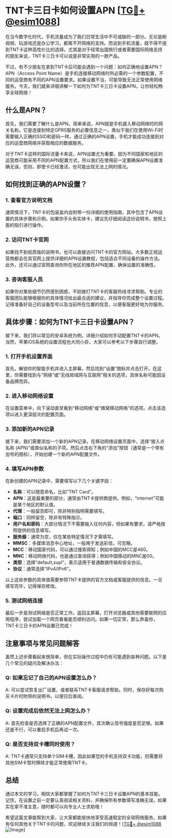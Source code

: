 # TNT卡三日卡如何设置APN [[TG💪+ @esim1088](https://t.me/s/esim1088)]

在当今数字化时代，手机流量成为了我们日常生活中不可或缺的一部分。无论是刷视频、玩游戏还是办公学习，都离不开网络的支持。而说到手机流量，就不得不提到TNT卡这种高性价比的选择。尤其是对于经常出国旅行或者需要国际网络支持的朋友来说，TNT卡三日卡可以说是非常实用的一款产品。

不过，有不少朋友在拿到TNT卡后可能会遇到一个问题：如何正确地设置APN？APN（Access Point Name）是手机连接移动网络时所必需的一个参数配置，不同的运营商有不同的APN设置要求。如果设置不当，可能导致无法正常使用网络服务。今天，我们就来详细讲解一下如何为TNT卡三日卡设置APN，让你轻松畅享全球网络！

## 什么是APN？

首先，我们需要了解什么是APN。简单来说，APN就是手机接入移动网络时的网关名称。它是连接到特定GPRS服务的必要信息之一，类似于我们在使用Wi-Fi时需要输入正确的SSID和密码一样。通过正确的APN设置，手机才能成功连接到对应的运营商网络并获取相应的数据服务。

对于TNT卡这样的国际流量卡来说，APN设置尤为重要。因为不同国家和地区的运营商可能采用不同的APN配置方式，所以我们在使用前一定要确保APN设置准确无误。否则，即使卡已经激活，也可能出现无法上网的情况。

## 如何找到正确的APN设置？

### 1. 查看官方说明文档

通常情况下，TNT卡的包装盒内会附带一份详细的使用指南，其中包含了APN设置的具体步骤和示例。如果你手头有实体卡，建议先仔细阅读这份说明书，按照上面的指引进行操作。

### 2. 访问TNT卡官网

如果找不到纸质版的说明书，也可以直接访问TNT卡的官方网站。大多数正规运营商都会在其官网上提供详细的APN设置教程，包括适合不同设备的操作方法。此外，还可以通过官网查询你所在地区的推荐APN配置，确保设置的准确性。

### 3. 咨询客服人员

如果你对某些细节仍然感到困惑，不妨拨打TNT卡的客服热线寻求帮助。专业的客服团队能够根据你的具体情况给出最合适的建议，并指导你完成整个设置过程。记得准备好自己的设备型号以及当前所在位置的信息，以便客服更好地为你服务。

## 具体步骤：如何为TNT卡三日卡设置APN？

接下来，我们将以常见的安卓系统为例，详细介绍如何手动配置TNT卡的APN。当然，苹果iOS系统的设置流程也大同小异，大家可以参考以下步骤自行调整。

### 1. 打开手机设置界面

首先，解锁你的智能手机并进入主屏幕。然后找到“设置”图标并点击打开。在这里，你需要找到与“网络”或“无线局域网与互联网”相关的选项，具体名称可能因设备品牌而异。

### 2. 进入移动网络设置

在设置菜单中，向下滚动直至看到“移动网络”或“蜂窝移动网络”的选项。点击该选项以进入更深层次的配置页面。

### 3. 添加新的APN记录

接下来，我们需要添加一个新的APN记录。在移动网络设置页面中，选择“接入点名称 (APN)”或类似名称的子项。然后点击右下角的“添加”按钮（通常是一个带有加号的图标），开始创建一个新的APN配置文件。

### 4. 填写APN参数

在新创建的APN记录中，需要填写以下几个关键字段：

- **名称**：可以随意命名，比如“TNT Card”。
- **APN**：这是最重要的部分，通常由TNT卡提供商提供。例如，“internet”可能是某个地区的默认值。
- **代理**：一般留空即可，除非特别指明需要填写。
- **端口**：同样留空，除非有特殊指示。
- **用户名和密码**：大部分情况下不需要输入任何内容，但如果有要求，请严格按照提供的信息填写。
- **服务器**：通常为空，仅在某些特定情况下才需填写。
- **MMSC**：多媒体消息中心地址，一般用于发送彩信，可忽略。
- **MCC**：移动国家代码，可以通过搜索得知；例如中国的MCC是460。
- **MNC**：移动网络代码，也是通过查询获得；例如中国移动的MNC是00。
- **类型**：选择“default,supl”，表示适用于普通数据传输和安全协议。
- **协议**：通常选择“IPv4/IPv6”。

以上这些参数的具体值需要参照TNT卡提供的官方文档或客服提供的信息。一旦填写完毕，记得保存修改。

### 5. 测试网络连接

最后一步是测试网络是否正常工作。返回主屏幕，打开浏览器或其他需要联网的应用程序，尝试加载一个网页看看能否顺利访问。如果一切正常，那么恭喜你，TNT卡三日卡的APN设置已完成！

## 注意事项与常见问题解答

虽然上述步骤看起来很简单，但在实际操作过程中仍有可能遇到各种问题。以下是几个常见的疑问及解决办法：

### Q: 如果忘记了自己的APN设置怎么办？
A: 可以尝试恢复出厂设置，或者联系TNT卡客服请求帮助。同时，保存好每次购买卡片时附带的说明书，以便日后查阅。

### Q: 设置完成后依然无法上网怎么办？
A: 首先检查是否选择了正确的APN配置文件，其次确认信号强度是否足够。如果还是不行，可以重启手机后再试一次。

### Q: 是否支持双卡槽同时使用？
A: TNT卡通常只支持单个SIM卡槽，因此如果您的手机支持双卡功能，则需要将其他SIM卡暂时移除才能正常使用TNT卡。

## 总结

通过本文的学习，相信大家都掌握了如何为TNT卡三日卡设置APN的基本技能。记住，在设置之前一定要认真阅读相关资料，并确保所有参数填写准确无误。如果实在拿不准主意，随时都可以向专业人士求助哦！

希望这篇文章能帮到大家，让大家都能愉快地享受高速稳定的全球网络服务。如果有任何其他关于TNT卡的问题，欢迎继续关注我们的频道！[[TG💪+ @esim1088](https://t.me/s/esim1088) ![Image](https://i.postimg.cc/4NQfJmqS/Snipaste-2025-05-13-00-14-12.png)]